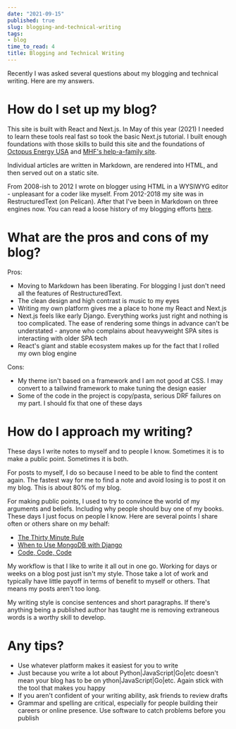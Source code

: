 ```yaml
---
date: "2021-09-15"
published: true
slug: blogging-and-technical-writing
tags:
- blog
time_to_read: 4
title: Blogging and Technical Writing
---
```


Recently I was asked several questions about my blogging and technical writing. Here are my answers.

# How do I set up my blog?

This site is built with React and Next.js. In May of this year (2021) I needed to learn these tools real fast so took the basic Next.js tutorial. I built enough foundations with those skills to build this site and the foundations of [Octopus Energy USA](https://octopusenergy.com) and [MHF's help-a-family site](https://helpafamily.margaritahumanitarian.org/). 

Individual articles are written in Markdown, are rendered into HTML, and then served out on a static site. 

From 2008-ish to 2012 I wrote on blogger using HTML in a WYSIWYG editor - unpleasant for a coder like myself. From 2012-2018 my site was in RestructuredText (on Pelican). After that I've been in Markdown on three engines now. You can read a loose history of my blogging efforts [here](http://127.0.0.1:3000/tags/blog).

# What are the pros and cons of my blog?

Pros:

- Moving to Markdown has been liberating. For blogging I just don't need all the features of RestructuredText.
- The clean design and high contrast is music to my eyes
- Writing my own platform gives me a place to hone my React and Next.js 
- Next.js feels like early Django. Everything works just right and nothing is too complicated. The ease of rendering some things in advance can't be understated - anyone who complains about heavyweight SPA sites is interacting with older SPA tech
- React's giant and stable ecosystem makes up for the fact that I rolled my own blog engine 


Cons:

- My theme isn't based on a framework and I am not good at CSS. I may convert to a tailwind framework to make tuning the design easier
- Some of the code in the project is copy/pasta, serious DRF failures on my part. I should fix that one of these days

# How do I approach my writing?

These days I write notes  to myself and to people I know. Sometimes it is to make a public point. Sometimes it is both.

For posts to myself, I do so because I need to be able to find the content again. The fastest way for me to find a note and avoid losing is to post it on my blog. This is about 80% of my blog.

For making public points, I used to try to convince the world of my arguments and beliefs. Including why people should buy one of my books. These days I just focus on people I know. Here are several points I share often or others share on my behalf:

- [The Thirty Minute Rule](/posts/thirty-minute-rule)
- [When to Use MongoDB with Django](/posts/when-to-use-mongodb-with-django)
- [Code, Code, Code](/posts/code-code-code)

My workflow is that I like to write it all out in one go. Working for days or weeks on a blog post just isn't my style. Those take a lot of work and typically have little payoff in terms of benefit to myself or others. That means my posts aren't too long.

My writing style is concise sentences and short paragraphs. If there's anything being a published author has taught me is removing extraneous words is a worthy skill to develop. 

# Any tips?

- Use whatever platform makes it easiest for you to write
- Just because you write a lot about Python|JavaScript|Go|etc doesn't mean your blog has to be on ython|JavaScript|Go|etc. Again stick with the tool that makes you happy
- If you aren't confident of your writing ability, ask friends to review drafts
- Grammar and spelling are critical, especially for people building their careers or online presence. Use software to catch problems before you publish
